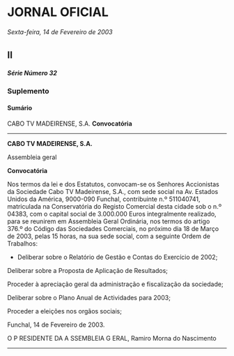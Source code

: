 # JORNAL OFICIAL

###### Sexta-feira, 14 de Fevereiro de 2003

## II

##### Série Número 32

### **Suplemento**

#### **Sumário**

CABO TV MADEIRENSE, S.A.
**Convocatória**




---

**CABO TV MADEIRENSE, S.A.**


Assembleia geral


**Convocatória**


Nos termos da lei e dos Estatutos, convocam-se os
Senhores Accionistas da Sociedade Cabo TV Madeirense,
S.A., com sede social na Av. Estados Unidos da América,
9000-090 Funchal, contribuinte n.º 511040741, matriculada
na Conservatória do Registo Comercial desta cidade sob o
n.º 04383, com o capital social de 3.000.000 Euros
integralmente realizado, para se reunirem em Assembleia
Geral Ordinária, nos termos do artigo 376.º do Código das
Sociedades Comerciais, no próximo dia 18 de Março de
2003, pelas 15 horas, na sua sede social, com a seguinte
Ordem de Trabalhos:



  - Deliberar sobre o Relatório de Gestão e Contas do
Exercício de 2002;


  Deliberar sobre a Proposta de Aplicação de
Resultados;


  Proceder à apreciação geral da administração e
fiscalização da sociedade;


  Deliberar sobre o Plano Anual de Actividades para
2003;


  Proceder a eleições nos orgãos sociais;


Funchal, 14 de Fevereiro de 2003.


O P RESIDENTE DA A SSEMBLEIA G ERAL, Ramiro Morna do
Nascimento




---
